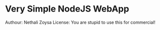 # Very Simple NodeJS WebApp
Authour: Nethali Zoysa
License: You are stupid to use this for commercial!

